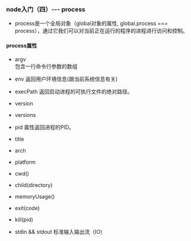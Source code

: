 ### node入门（四）--- process

* process是一个全局对象（global对象的属性, global.process === process），通过它我们可以对当前正在运行的程序的进程进行访问和控制。

#### process属性
 * argv  
 包含一行命令行参数的数组

 * env 
 返回用户环境信息(跟当前系统信息有关)

 * execPath
 返回启动进程的可执行文件的绝对路径。

 * version
 * versions
 * pid 属性返回进程的PID。
 * title
 * arch
 * platform
 * cwd()
 * child(directory)
 * memoryUsage()
 * exit(code)
 * kill(pid)

* stdin && stdout 标准输入输出流（IO）